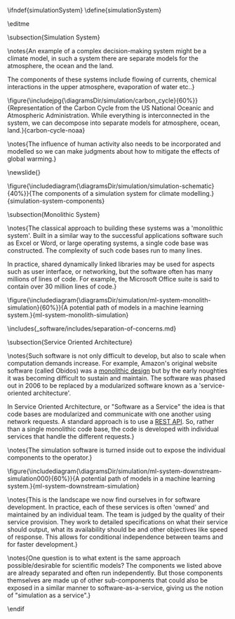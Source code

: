 \ifndef{simulationSystem}
\define{simulationSystem}

\editme

\subsection{Simulation System}

\notes{An example of a complex decision-making system might be a climate model, in such a system there are separate models for the atmosphere, the ocean and the land.

The components of these systems include flowing of currents, chemical interactions in the upper atmosphere, evaporation of water etc..}

\figure{\includejpg{\diagramsDir/simulation/carbon_cycle}{60%}}{Representation of the Carbon Cycle from the US National Oceanic and Atmospheric Administration. While everything is interconnected in the system, we can decompose into separate models for atmosphere, ocean, land.}{carbon-cycle-noaa}

\notes{The influence of human activity also needs to be incorporated and modelled so we can make judgments about how to mitigate the effects of global warming.}

\newslide{}

\figure{\includediagram{\diagramsDir/simulation/simulation-schematic}{40%}}{The components of a simulation system for climate modelling.}{simulation-system-components}

\subsection{Monolithic System}

\notes{The classical approach to building these systems was a 'monolithic system'. Built in a similar way to the successful applications software such as Excel or Word, or large operating systems, a single code base was constructed. The complexity of such code bases run to many lines. 

In practice, shared dynamically linked libraries may be used for aspects such as user interface, or networking, but the software often has many millions of lines of code. For example, the Microsoft Office suite is said to contain over 30 million lines of code.}

\figure{\includediagram{\diagramsDir/simulation/ml-system-monolith-simulation}{60%}}{A potential path of models in a machine learning system.}{ml-system-monolith-simulation}

\includes{_software/includes/separation-of-concerns.md}


\subsection{Service Oriented Architecture}

\notes{Such software is not only difficult to develop, but also to scale when computation demands increase. For example, Amazon's original website software (called Obidos) was a [monolithic design](https://en.wikipedia.org/wiki/Obidos_(software)) but by the early noughties it was becoming difficult to sustain and maintain. The software was phased out in 2006 to be replaced by a modularized software known as a 'service-oriented architecture'. 

In Service Oriented Architecture, or "Software as a Service" the idea is that code bases are modularized and communicate with one another using network requests. A standard approach is to use a [REST API](https://en.wikipedia.org/wiki/Representational_state_transfer). So, rather than a single monolithic code base, the code is developed with individual services that handle the different requests.}

\notes{The simulation software is turned inside out to expose the individual components to the operator.}


\figure{\includediagram{\diagramsDir/simulation/ml-system-downstream-simulation000}{60%}}{A potential path of models in a machine learning system.}{ml-system-downstream-simulation}

\notes{This is the landscape we now find ourselves in for software development. In practice, each of these services is often 'owned' and maintained by an individual team. The team is judged by the quality of their service provision. They work to detailed specifications on what their service should output, what its availability should be and other objectives like speed of response. This allows for conditional independence between teams and for faster development.}

\notes{One question is to what extent is the same approach possible/desirable for scientific models? The components we listed above are already separated and often run independently. But those components themselves are made up of other sub-components that could also be exposed in a similar manner to software-as-a-service, giving us the notion of "simulation as a service".}


\endif
